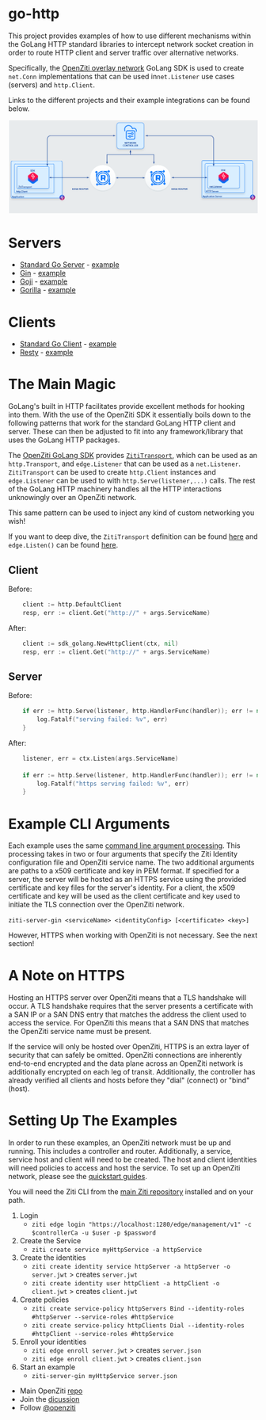 # go-http

This project provides examples of how to use different mechanisms within the GoLang HTTP standard libraries
to intercept network socket creation in order to route HTTP client and server traffic over alternative networks.

Specifically, the [OpenZiti overlay network](https://github.com/openziti/ziti)  GoLang SDK is used to create `net.Conn` 
implementations that can be used in`net.Listener` use cases (servers) and `http.Client`.

Links to the different projects and their example integrations can be found below.

![Example Network](diagram.png)

# Servers

- [Standard Go Server](https://pkg.go.dev/net/http) - [example](./cmd/ziti-server-go/main.go)
- [Gin](https://github.com/gin-gonic/gin) - [example](./cmd/ziti-server-gin/main.go)
- [Goji](https://github.com/goji/goji) - [example](./cmd/ziti-server-goji/main.go)
- [Gorilla](https://github.com/gorilla/mux) - [example](./cmd/ziti-server-gorilla/main.go)

# Clients

- [Standard Go Client](https://pkg.go.dev/net/http) - [example](./cmd/ziti-client-go/main.go)
- [Resty](https://github.com/go-resty/resty) - [example](./cmd/ziti-client-resty/main.go)

# The Main Magic

GoLang's built in HTTP facilitates provide excellent methods for hooking into them. With the use of
the OpenZiti SDK it essentially boils down to the following patterns that work for the standard
GoLang HTTP client and server. These can then be adjusted to fit into any framework/library that uses
the GoLang HTTP packages.

The [OpenZiti GoLang SDK](https://github.com/openziti/sdk-golang) provides 
[`ZitiTransport`](https://github.com/openziti/sdk-golang/blob/main/http_transport.go), which can be used as an 
`http.Transport`, and `edge.Listener` that can be used as a `net.Listener`. `ZitiTransport` can be used to create 
`http.Client` instances and `edge.Listener` can be used to with `http.Serve(listener,...)` calls. The rest of the 
GoLang HTTP machinery handles all the HTTP interactions unknowingly over an OpenZiti network.

This same pattern can be used to inject any kind of custom networking you wish!

If you want to deep dive, the `ZitiTransport` definition can be found [here](https://github.com/openziti/sdk-golang/blob/main/http_transport.go)
and `edge.Listen()` can be found [here](https://github.com/openziti/sdk-golang/blob/main/ziti/ziti.go#L590).

## Client
Before:
```go
    client := http.DefaultClient
    resp, err := client.Get("http://" + args.ServiceName)
```

After:
```go
	client := sdk_golang.NewHttpClient(ctx, nil)
	resp, err := client.Get("http://" + args.ServiceName)
```

## Server
Before:
```go
	if err := http.Serve(listener, http.HandlerFunc(handler)); err != nil {
		log.Fatalf("serving failed: %v", err)
	}
```

After:
```go
	listener, err = ctx.Listen(args.ServiceName)

	if err := http.Serve(listener, http.HandlerFunc(handler)); err != nil {
		log.Fatalf("https serving failed: %v", err)
	}
```

# Example CLI Arguments

Each example uses the same [command line argument processing](./cmd/args.go). This processing takes in two
or four arguments that specify the Ziti Identity configuration file and OpenZiti service name. The two
additional arguments are paths to a x509 certificate and key in PEM format. If specified for a server,
the server will be hosted as an HTTPS service using the provided certificate and key files for the server's
identity. For a client, the x509 certificate and key will be used as the client certificate and key used to
initiate the TLS connection over the OpenZiti network.

`ziti-server-gin <serviceName> <identityConfig> [<certificate> <key>]`

However, HTTPS when working with OpenZiti is not necessary. See the next section!

# A Note on HTTPS

Hosting an HTTPS server over OpenZiti means that a TLS handshake will occur. A TLS handshake
requires that the server presents a certificate with a SAN IP or a SAN DNS entry that matches
the address the client used to access the service. For OpenZiti this means that a SAN DNS
that matches the OpenZiti service name must be present.

If the service will only be hosted over OpenZiti, HTTPS is an extra layer of security that can safely
be omitted. OpenZiti connections are inherently end-to-end encrypted and the data plane across
an OpenZiti network is additionally encrypted on each leg of transit. Additionally, the controller
has already verified all clients and hosts before they "dial" (connect) or "bind" (host).

# Setting Up The Examples

In order to run these examples, an OpenZiti network must be up and running. This includes a controller and router.
Additionally, a service, service host and client will need to be created. The host and client identities will need
policies to access and host the service. To set up an OpenZiti network, please see the 
[quickstart guides](https://openziti.github.io/ziti/quickstarts/quickstart-overview.html).

You will need the Ziti CLI from the [main Ziti repository](https://github.com/openziti/ziti) installed and on your path.

1) Login 
    - `ziti edge login "https://localhost:1280/edge/management/v1" -c $controllerCa -u $user -p $password`
2) Create the Service
    - `ziti create service myHttpService -a httpService`
3) Create the identities
    - `ziti create identity service httpServer -a httpServer -o server.jwt` > creates `server.jwt`
    - `ziti create identity user httpClient -a httpClient -o client.jwt` > creates `client.jwt`
4) Create policies
    - `ziti create service-policy httpServers Bind --identity-roles #httpServer --service-roles #httpService`
    - `ziti create service-policy httpClients Dial --identity-roles #httpClient --service-roles #httpService`
5) Enroll your identities
    - `ziti edge enroll server.jwt` > creates `server.json`
    - `ziti edge enroll client.jwt` > creates `client.json`
6) Start an example
    - `ziti-server-gin myHttpService server.json`



- Main OpenZiti [repo](https://github.com/openziti/ziti)
- Join the [dicussion](https://openziti.discourse.group/)
- Follow [@openziti](https://twitter.com/openziti)